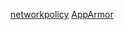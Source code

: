 [networkpolicy](https://kubernetes.io/docs/concepts/services-networking/network-policies/)
[AppArmor](https://kubernetes.io/docs/tutorials/security/apparmor/)
